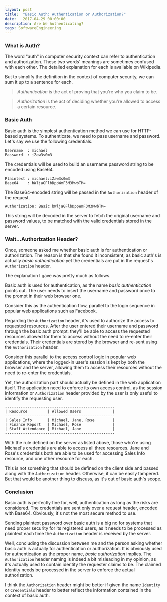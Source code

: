 ```yaml
---
layout: post
title:  "Basic Auth: Authentication or Authorization?"
date:   2017-04-29 00:00:00
description: Are We Authenticating?
tags: SoftwareEngineering
---
```


### What is Auth?

The word "auth" in computer security context can refer to authentication and authorization. These two words' meanings are sometimes confused with each other. The detailed explanation for each is available on Wikipedia.

But to simplify the definition in the context of computer security, we can sum it up to a sentence for each.

> _Authentication_ is the act of proving that you're who you claim to be.

> _Authorization_ is the act of deciding whether you're allowed to access a certain resource.

### Basic Auth

Basic auth is the simplest authentication method we can use for HTTP-based systems. To authenticate, we need to pass username and password. Let's say we use the following credentials.

```
Username  : michael
Password  : iZaw3s0m3
```

The credentials will be used to build an username:password string to be encoded using Base64.

```
Plaintext : michael:iZaw3s0m3
Base64    : bWljaGFlbDppWmF3M3MwbTM=
```

The Base64-encoded string will be passed in the `Authorization` header of the request.

```
Authorization: Basic bWljaGFlbDppWmF3M3MwbTM=
```

This string will be decoded in the server to fetch the original username and password values, to be matched with the valid credentials stored in the server.

### Wait...Authorization Header?

Once, someone asked me whether basic auth is for authentication or authorization. The reason is that she found it inconsistent, as basic auth's is actually _basic authentication_ yet the credentials are put in the request's `Authorization` header.

The explanation I gave was pretty much as follows.

Basic auth is used for authentication, as the name _basic authentication_ points out. The user needs to insert the username and password once to the prompt in their web browser one.

Consider this as the authentication flow, parallel to the login sequence in popular web applications such as Facebook.

Regarding the `Authorization` header, it's used to authorize the access to requested resources. After the user entered their username and password through the basic auth prompt, they'll be able to access the requested resources allowed for them to access without the need to re-enter their credentials. Their credentials are stored by the browser and re-sent using the `Authorization` header.

Consider this parallel to the access control logic in popular web applications, where the logged-in user's session is kept by both the browser and the server, allowing them to access their resources without the need to re-enter the credentials.

Yet, the authorization part should actually be defined in the web application itself. The application need to enforce its own access control, as the session information or `Authorization` header provided by the user is only useful to identify the requesting user.

```
-------------------------------------------------
| Resource         | Allowed Users              |
-------------------------------------------------
| Sales Info       | Michael, Jane, Rose        |
| Finance Report   | Michael, Rose              |
| Staff Attendance | Michael, Jane              |
-------------------------------------------------
```

With the rule defined on the server as listed above, those who're using Michael's credentials are able to access all three resources. Jane and Rose's credentials both are able to be used for accessing Sales Info resource, and one other resource for each.

This is not something that should be defined on the client side and passed along with the `Authorization` header. Otherwise, it can be easily tampered. But that would be another thing to discuss, as it's out of basic auth's scope.

### Conclusion

Basic auth is perfectly fine for, well, authentication as long as the risks are considered. The credentials are sent only over a request header, encoded with Base64. Obviously, it's not the most secure method to use.

Sending plaintext password over basic auth is a big no for systems that need proper security for its registered users, as it needs to be processed as plaintext each time the `Authorization` header is received by the server.

Well, concluding the discussion between me and the person asking whether basic auth is actually for authentication or authorization. It is obviously used for authentication as the proper name, _basic authorization_ implies. The `Authorization` header naming is indeed a bit misleading in my opinion, as it's actually used to contain identity the requester claims to be. The claimed identity needs be processed in the server to enforce the actual authorization.

I think the `Authorization` header might be better if given the name `Identity` or `Credentials` header to better reflect the information contained in the context of basic auth.